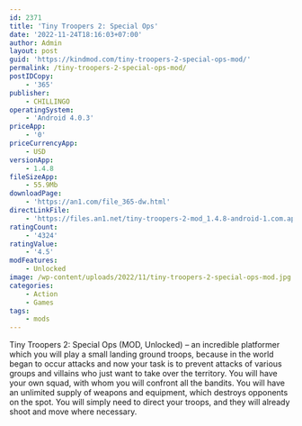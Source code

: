 ```yaml
---
id: 2371
title: 'Tiny Troopers 2: Special Ops'
date: '2022-11-24T18:16:03+07:00'
author: Admin
layout: post
guid: 'https://kindmod.com/tiny-troopers-2-special-ops-mod/'
permalink: /tiny-troopers-2-special-ops-mod/
postIDCopy:
    - '365'
publisher:
    - CHILLINGO
operatingSystem:
    - 'Android 4.0.3'
priceApp:
    - '0'
priceCurrencyApp:
    - USD
versionApp:
    - 1.4.8
fileSizeApp:
    - 55.9Mb
downloadPage:
    - 'https://an1.com/file_365-dw.html'
directLinkFile:
    - 'https://files.an1.net/tiny-troopers-2-mod_1.4.8-android-1.com.apk'
ratingCount:
    - '4324'
ratingValue:
    - '4.5'
modFeatures:
    - Unlocked
image: /wp-content/uploads/2022/11/tiny-troopers-2-special-ops-mod.jpg
categories:
    - Action
    - Games
tags:
    - mods
---
```


Tiny Troopers 2: Special Ops (MOD, Unlocked) – an incredible platformer which you will play a small landing ground troops, because in the world began to occur attacks and now your task is to prevent attacks of various groups and villains who just want to take over the territory. You will have your own squad, with whom you will confront all the bandits. You will have an unlimited supply of weapons and equipment, which destroys opponents on the spot. You will simply need to direct your troops, and they will already shoot and move where necessary.